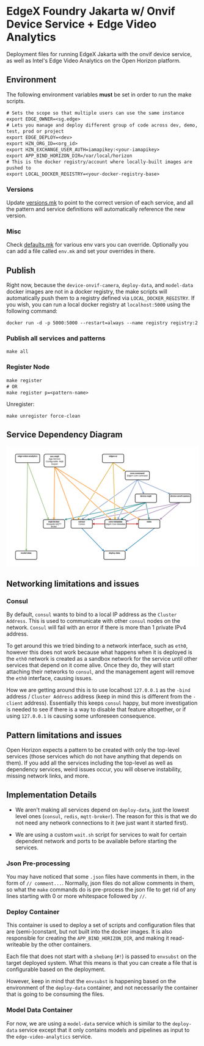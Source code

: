 # EdgeX Foundry Jakarta w/ Onvif Device Service + Edge Video Analytics
Deployment files for running EdgeX Jakarta with the onvif device service, as well
as Intel's Edge Video Analytics on the Open Horizon platform.

## Environment
The following environment variables **must** be set in order to run the make scripts.
```shell
# Sets the scope so that multiple users can use the same instance
export EDGE_OWNER=<sg.edge>
# Lets you manage and deploy different group of code across dev, demo, test, prod or project
export EDGE_DEPLOY=<dev>
export HZN_ORG_ID=<org_id>
export HZN_EXCHANGE_USER_AUTH=iamapikey:<your-iamapikey>
export APP_BIND_HORIZON_DIR=/var/local/horizon
# This is the docker registry/account where locally-built images are pushed to
export LOCAL_DOCKER_REGISTRY=<your-docker-registry-base>
```

### Versions
Update [versions.mk](versions.mk) to point to the correct version of each service, and all the
pattern and service definitions will automatically reference the new version.

### Misc
Check [defaults.mk](defaults.mk) for various env vars you can override.
Optionally you can add a file called `env.mk` and set your overrides in there.

## Publish
Right now, because the `device-onvif-camera`, `deploy-data`, and `model-data` docker images are not 
in a docker registry, the make scripts will automatically push them to a registry defined via
`LOCAL_DOCKER_REGISTRY`. If you wish, you can run a local docker registry at `localhost:5000` using the following
command:

```shell
docker run -d -p 5000:5000 --restart=always --name registry registry:2
```

### Publish all services and patterns
```shell
make all
```

### Register Node
```shell
make register
# OR
make register p=<pattern-name>
```

Unregister:
```shell
make unregister force-clean
```

## Service Dependency Diagram
![](docs/services-diagram.png)

## Networking limitations and issues
### Consul
By default, `consul` wants to bind to a local IP address as the `Cluster Address`. This is used
to communicate with other `consul` nodes on the network. `Consul` will fail with an error if there
is more than 1 private IPv4 address.

To get around this we tried binding to a network interface, such as `eth0`, however this does not
work because what happens when it is deployed is the `eth0` network is created as a sandbox network for
the service until other services that depend on it come alive. Once they do, they will start attaching their
networks to `consul`, and the management agent will remove the `eth0` interface, causing issues.

How we are getting around this is to use localhost `127.0.0.1` as the `-bind` address / `Cluster Address` address 
(keep in mind this is different from the `-client` address). Essentially this keeps `consul` happy, but more investigation
is needed to see if there is a way to disable that feature altogether, or if using `127.0.0.1` is causing
some unforeseen consequence.

## Pattern limitations and issues
Open Horizon expects a pattern to be created with only the top-level services
(those services which do not have anything that depends on them). If you add all the services
including the top-level as well as dependency services, weird issues occur, you will observe
instability, missing network links, and more.

## Implementation Details
- We aren't making all services depend on `deploy-data`, just the lowest level ones (`consul`, `redis`, `mqtt-broker`).
The reason for this is that we do not need any network connections to it (we just want it started first).

- We are using a custom `wait.sh` script for services to wait for certain dependent network and ports to be
available before starting the services.

### Json Pre-processing
You may have noticed that some `.json` files have comments in them, in the form of `// comment...`.
Normally, json files do not allow comments in them, so what the `make` commands do is pre-process
the json file to get rid of any lines starting with 0 or more whitespace followed by `//`.

### Deploy Container
This container is used to deploy a set of scripts and configuration files that are (semi-)constant, but not
built into the docker images. It is also responsible for creating the `APP_BIND_HORIZON_DIR`, and making it 
read-writeable by the other containers.

Each file that does not start with a `shebang` (`#!`) is passed to `envsubst` on the target deployed
system. What this means is that you can create a file that is configurable based on the deployment.

However, keep in mind that the `envsubst` is happening based on the environment of the `deploy-data`
container, and not necessarily the container that is going to be consuming the files.

### Model Data Container
For now, we are using a `model-data` service which is similar to the `deploy-data` service except that it only
contains models and pipelines as input to the `edge-video-analytics` service.

